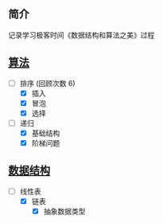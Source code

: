 ## 简介

记录学习极客时间《数据结构和算法之美》过程

## [算法](./algorithm)

- [ ] 排序 (回顾次数 6)
  - [x] 插入
  - [x] 冒泡
  - [x] 选择
- [ ] 递归
  - [x] 基础结构
  - [x] 阶梯问题

## [数据结构](./dataStructure)

- [ ] 线性表
  - [x] 链表
    - [x] 抽象数据类型
